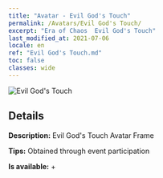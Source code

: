 ```yaml
---
title: "Avatar - Evil God's Touch"
permalink: /Avatars/Evil God's Touch/
excerpt: "Era of Chaos  Evil God's Touch"
last_modified_at: 2021-07-06
locale: en
ref: "Evil God's Touch.md"
toc: false
classes: wide
---
```

 ![Evil God's Touch](/images/a/avatarFrame_88.png)

## Details

 **Description:** Evil God's Touch Avatar Frame 

 **Tips:** Obtained through event participation 

 **Is available:**  + 

